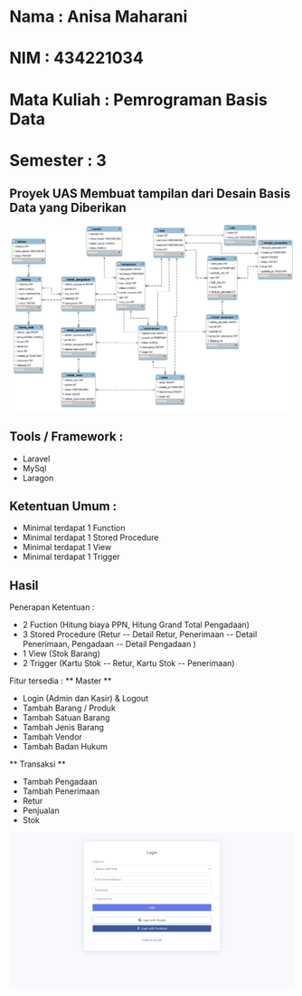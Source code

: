 # Nama : Anisa Maharani
# NIM : 434221034
# Mata Kuliah : Pemrograman Basis Data
# Semester : 3

## Proyek UAS Membuat tampilan dari Desain Basis Data yang Diberikan
![alt text](<WhatsApp Image 2024-07-15 at 3.17.43 PM.jpeg>)


## Tools / Framework :
- Laravel
- MySql
- Laragon

## Ketentuan Umum : 
- Minimal terdapat 1 Function
- Minimal terdapat 1 Stored Procedure
- Minimal terdapat 1 View
- Minimal terdapat 1 Trigger

## Hasil

Penerapan Ketentuan : 
- 2 Fuction (Hitung biaya PPN, Hitung Grand Total Pengadaan)
- 3 Stored Procedure (Retur -- Detail Retur, Penerimaan -- Detail Penerimaan, Pengadaan -- Detail Pengadaan )
- 1 View (Stok Barang)
- 2 Trigger (Kartu Stok -- Retur, Kartu Stok -- Penerimaan)

Fitur tersedia : 
** Master **
- Login (Admin dan Kasir) & Logout
- Tambah Barang / Produk
- Tambah Satuan Barang  
- Tambah Jenis Barang
- Tambah Vendor
- Tambah Badan Hukum

** Transaksi **
- Tambah Pengadaan
- Tambah Penerimaan 
- Retur
- Penjualan
- Stok

![alt text](127.0.0.1_8000_.png)
